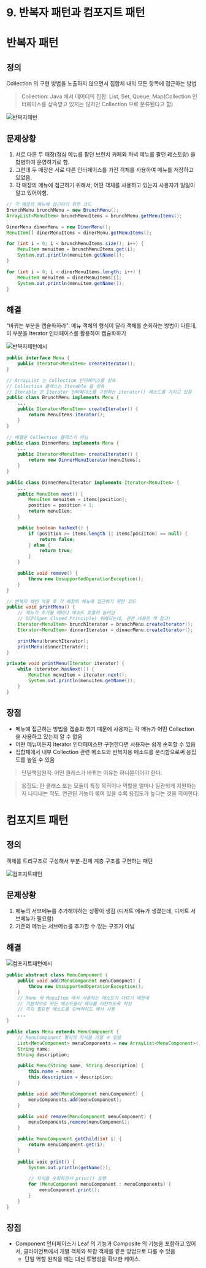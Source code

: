 # 9. 반복자 패턴과 컴포지트 패턴

# 반복자 패턴

## 정의

Collection 의 구현 방법을 노출하지 않으면서 집합체 내의 모든 항목에 접근하는 방법

> Collection: Java 에서 데이터의 집합. List, Set, Queue, Map(Collection 인터페이스를 상속받고 있지는 않지만 Collection 으로 분류된다고 함)
> 

![반복자패턴](https://user-images.githubusercontent.com/52685183/170626496-2c64c622-d8f2-4fcd-8cfc-de1daa6bdb0a.jpg)

## 문제상황

1. 서로 다른 두 매장(점심 메뉴를 팔던 브런치 카페와 저녁 메뉴를 팔던 레스토랑) 을 합병하여 운영하기로 함.
2. 그런데 두 매장은 서로 다른 인터페이스를 가진 객체를 사용하여 메뉴를 저장하고 있었음.
3. 각 매장의 메뉴에 접근하기 위해서, 어떤 객체를 사용하고 있는지 사용자가 일일이 알고 있어야함.

```java
// 각 매장의 메뉴에 접근하기 위한 코드
BrunchMenu brunchMenu = new BrunchMenu();
ArrayList<MenuItem> brunchMenuItems = brunchMenu.getMenuItems();

DinerMenu dinerMenu = new DinerMenu();
MenuItem[] dinerMenuItems = dinerMenu.getMenuItems();

for (int i = 0; i < brunchMenuItems.size(); i++) {
	MenuItem menuitem = brunchMenuItems.get(i);
	System.out.println(menuitem.getName());
}

for (int i = 0; i < dinerMenuItems.length; i++) {
	MenuItem menuitem = dinerMenuItems[i];
	System.out.println(menuitem.getName());
}
```

## 해결

“바뀌는 부분을 캡슐화하라". 
메뉴 객체의 형식이 달라 객체를 순회하는 방법이 다른데, 이 부분을 Iterator 인터페이스를 활용하여 캡슐화하기

![반복자패턴예시](https://user-images.githubusercontent.com/52685183/170626514-2a909d82-704b-4c39-935d-eafa0c4519a9.jpg)

```java
public interface Menu {
	public Iterator<MenuItem> createIterator();
}

// ArrayList 는 Collection 인터페이스를 상속 
// Collection 클래스는 Iterable 을 상속
// Iterable 은 Iterator 인터페이스를 구현하는 iterator() 메소드를 가지고 있음
public class BrunchMenu implements Menu {
	...
	public Iterator<MenuItem> createIterator() {
		return MenuItems.iterator();
	}
}

// 배열은 Collection 클래스가 아님
public class DinnerMenu implements Menu {
	...
	public Iterator<MenuItem> createIterator() {
		return new DinnerMenuIterator(menuItems);
	}
}

public class DinnerMenuIterator implements Iterator<MenuItem> {
	...
	public MenuItem next() {
		MenuItem menuitem = items[position];
		position = position + 1;
		return menuItem;
	}

	public boolean hasNext() {
		if (position >= items.length || items[posiiton] == null) {
			return false;
		} else {
			return true;
		}
	}

	public void remove() {
		throw new UnsupportedOperationException();
	}
}
```

```java
// 반복자 패턴 적용 후 각 매장의 메뉴에 접근하기 위한 코드
public void printMenu() {
	// 메뉴가 추가될 때마다 메소드 호출이 늘어남
	// OCP(Open Closed Principle) 위배되는데, 관련 내용은 책 참고!
	Iterator<MenuItem> brunchIterator = brunchMenu.createIterator();
	Iterator<MenuItem> dinnerIterator = dinnerMenu.createIterator();

	printMenu(brunchIterator);
	printMenu(dinnerIterator);
}

private void printMenu(Iterator iterator) {
	while (iterator.hasNext()) {
		MenuItem menuItem = iterator.next();
		System.out.println(menuitem.getName());
	}
}
```

## 장점

- 메뉴에 접근하는 방법을 캡슐화 했기 때문에 사용자는 각 메뉴가 어떤 Collection 을 사용하고 있는지 알 수 없음
- 어떤 메뉴이든지 Iterator 인터페이스만 구현한다면 사용자는 쉽게 순회할 수 있음
- 집합체에서 내부 Collection 관련 메소드와 반복자용 메소드를 분리함으로써 응집도를 높일 수 있음

> 단일책임원칙: 어떤 클래스가 바뀌는 이유는 하나뿐이어야 한다.
> 

> 응집도: 한 클래스 또는 모듈이 특정 목적이나 역할을 얼마나 일관되게 지원하는지 나타내는 척도.
연관된 기능이 묶여 있을 수록 응집도가 높다는 것을 의미한다.
> 

# 컴포지트 패턴

## 정의

객체를 트리구조로 구성해서 부분-전체 계층 구조를 구현하는 패턴

![컴포지트패턴](https://user-images.githubusercontent.com/52685183/170626539-68bc61b8-702c-4317-8302-27924aafca89.jpg)

## 문제상황

1. 메뉴의 서브메뉴를 추가해야하는 상황이 생김 (디저트 메뉴가 생겼는데, 디저트 서브메뉴가 필요함)
2. 기존의 메뉴는 서브메뉴를 추가할 수 있는 구조가 아님

## 해결

![컴포지트패턴예시](https://user-images.githubusercontent.com/52685183/170626545-2ba67838-feb8-418b-b9ab-8d4ca33a3d11.jpg)

```java
public abstract class MenuComponent {
	public void add(MenuComponent menuComopnet) {
		throw new UnsupportedOperationException();
	}
	// Menu 와 MenuItem 에서 사용하는 메소드가 다르기 때문에 
	// 기본적으로 모든 메소드들이 에러를 리턴하도록 작성
	// 각각 필요한 메소드를 오버라이드 해서 사용
	...
}
```

```java
public class Menu extends MenuComponent {
	// MenuComponent 형식의 자식을 가질 수 있음
	List<MenuComponent> menuComponents = new ArrayList<MenuComponent>();
	String name;
	String description;

	public Menu(String name, String description) {
		this.name = name;
		this.description = description;
	}

	public void add(MenuComponent menuComponent) {
		menuComponents.add(menuComponent);
	}

	public void remove(MenuComponent menuComponent) {
		menuComponents.remove(menuComponent);
	}

	public MenuComponent getChild(int i) {
		return menuComponent.get(i);
	}
	
	public voic print() {
		System.out.println(getName());

		// 자식을 순회하면서 print() 실행
		for (MenuComponent menuComponent : menuComponents) {
			menuComponent.print();
		}
	}
}
```

## 장점

- Component 인터페이스가 Leaf 의 기능과 Composite 의 기능을 포함하고 있어서, 클라이언트에서 개별 객체와 복합 객체를 같은 방법으로 다룰 수 있음
    - 단일 역할 원칙을 깨는 대신 투명성을 확보한 케이스.
